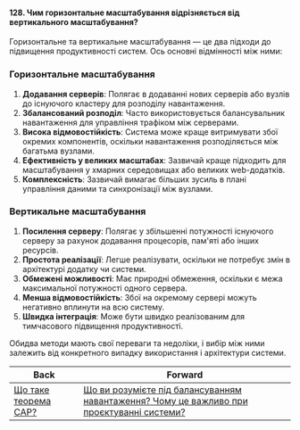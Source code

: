 #### 128. Чим горизонтальне масштабування відрізняється від вертикального масштабування?

Горизонтальне та вертикальне масштабування — це два підходи до підвищення продуктивності систем. Ось основні відмінності між ними:

### Горизонтальне масштабування
1. **Додавання серверів**: Полягає в додаванні нових серверів або вузлів до існуючого кластеру для розподілу навантаження.
2. **Збалансований розподіл**: Часто використовується балансувальник навантаження для управління трафіком між серверами.
3. **Висока відмовостійкість**: Система може краще витримувати збої окремих компонентів, оскільки навантаження розподіляється між багатьма вузлами.
4. **Ефективність у великих масштабах**: Зазвичай краще підходить для масштабування у хмарних середовищах або великих web-додатків.
5. **Комплексність**: Зазвичай вимагає більших зусиль в плані управління даними та синхронізації між вузлами.

### Вертикальне масштабування
1. **Посилення серверу**: Полягає у збільшенні потужності існуючого серверу за рахунок додавання процесорів, пам'яті або інших ресурсів.
2. **Простота реалізації**: Легше реалізувати, оскільки не потребує змін в архітектурі додатку чи системи.
3. **Обмежені можливості**: Має природні обмеження, оскільки є межа максимальної потужності одного сервера.
4. **Менша відмовостійкість**: Збої на окремому сервері можуть негативно вплинути на всю систему.
5. **Швидка інтеграція**: Може бути швидко реалізованим для тимчасового підвищення продуктивності.

Обидва методи мають свої переваги та недоліки, і вибір між ними залежить від конкретного випадку використання і архітектури системи.

| Back | Forward |
|---|---|
| [Що таке теорема CAP?](/ua/middle/system-design/what-is-the-cap-theorem.md)  | [Що ви розумієте під балансуванням навантаження? Чому це важливо при проєктуванні системи?](/ua/middle/system-design/what-do-you-understand-by-load-balancing-why-is-this-important-during-system-design.md) |